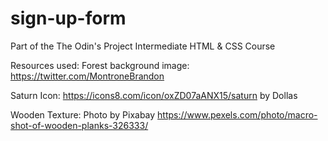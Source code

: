 # sign-up-form
Part of the The Odin's Project Intermediate HTML &amp; CSS Course

Resources used:
Forest background image: https://twitter.com/MontroneBrandon

Saturn Icon: 
https://icons8.com/icon/oxZD07aANX15/saturn by Dollas

Wooden Texture:
Photo by Pixabay
https://www.pexels.com/photo/macro-shot-of-wooden-planks-326333/
